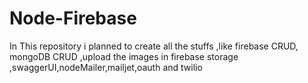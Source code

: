 # Node-Firebase

In This repository i planned to create all the stuffs ,like firebase CRUD, mongoDB CRUD ,upload the images in firebase storage ,swaggerUI,nodeMailer,mailjet,oauth and twilio 
